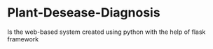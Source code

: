 # Plant-Desease-Diagnosis
Is the web-based system created using python with the help of flask framework

